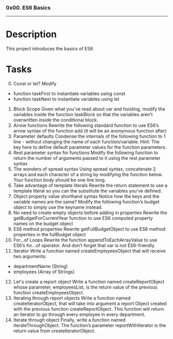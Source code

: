 ### 0x00. ES6 Basics
---
# Description
This project introduces the basics of ES6

# Tasks
0. Const or let?
Modify
* function taskFirst to instantiate variables using const
* function taskNext to instantiate variables using let
1. Block Scope
Given what you’ve read about var and hoisting, modify the variables inside the function taskBlock so that the variables aren’t overwritten inside the conditional block.
2. Arrow functions
Rewrite the following standard function to use ES6’s arrow syntax of the function add (it will be an anonymous function after)
3. Parameter defaults
Condense the internals of the following function to 1 line - without changing the name of each function/variable.
Hint: The key here to define default parameter values for the function parameters.
4. Rest parameter syntax for functions
Modify the following function to return the number of arguments passed to it using the rest parameter syntax
5. The wonders of spread syntax
Using spread syntax, concatenate 2 arrays and each character of a string by modifying the function below. Your function body should be one line long.
6. Take advantage of template literals
Rewrite the return statement to use a template literal so you can the substitute the variables you’ve defined.
7. Object property value shorthand syntax
Notice how the keys and the variable names are the same?
Modify the following function’s budget object to simply use the keyname instead.
8. No need to create empty objects before adding in properties
Rewrite the getBudgetForCurrentYear function to use ES6 computed property names on the budget object
9. ES6 method properties
Rewrite getFullBudgetObject to use ES6 method properties in the fullBudget object
10. For...of Loops
Rewrite the function appendToEachArrayValue to use ES6’s for...of operator. And don’t forget that var is not ES6-friendly.
11. Iterator
Write a function named createEmployeesObject that will receive two arguments:
* departmentName (String)
* employees (Array of Strings)
12. Let's create a report object
Write a function named createReportObject whose parameter, employeesList, is the return value of the previous function createEmployeesObject.
13. Iterating through report objects
Write a function named createIteratorObject, that will take into argument a report Object created with the previous function createReportObject.
This function will return an iterator to go through every employee in every department.
14. Iterate through object
Finally, write a function named iterateThroughObject. The function’s parameter reportWithIterator is the return value from createIteratorObject.

